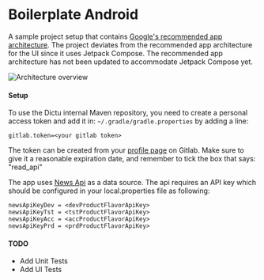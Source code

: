 # Boilerplate Android

A sample project setup that contains [Google's recommended app architecture](https://developer.android.com/jetpack/guide). The project deviates from the recommended app architecture for the UI since it uses Jetpack Compose.  The recommended app architecture has not been updated to accommodate Jetpack Compose yet.

![Architecture overview](https://developer.android.com/topic/libraries/architecture/images/final-architecture.png)

#### Setup
To use the Dictu internal Maven repository, you need to create a personal access token and add it in:
`~/.gradle/gradle.properties` by adding a line:
```
gitlab.token=<your gitlab token>
```

The token can be created from your [profile page](https://lab.dtnr.nl/-/profile/personal_access_tokens) on Gitlab. Make sure to give it a reasonable expiration date, and remember 
to tick the box that says: "read_api"

The app uses [News Api](https://newsapi.org/) as a data source. The api requires an API key which should be configured in your local.properties file as following:

```
newsApiKeyDev = <devProductFlavorApiKey>
newsApiKeyTst = <tstProductFlavorApiKey>
newsApiKeyAcc = <accProductFlavorApiKey>
newsApiKeyPrd = <prdProductFlavorApiKey>
```

#### TODO
* Add Unit Tests
* Add UI Tests
